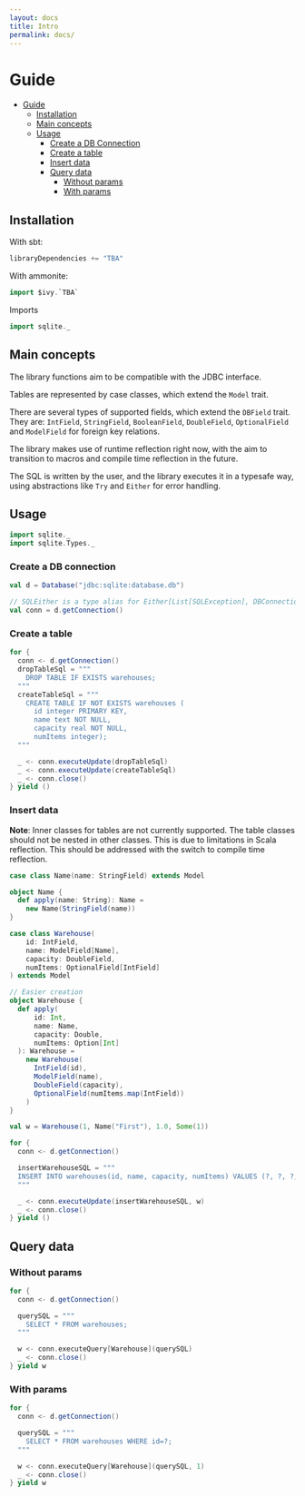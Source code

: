 ```yaml
---
layout: docs
title: Intro
permalink: docs/
---
```


# Guide

- [Guide](#guide)
  - [Installation](#installation)
  - [Main concepts](#main-concepts)
  - [Usage](#usage)
    - [Create a DB Connection](#create-a-db-connection)
    - [Create a table](#create-a-table)
    - [Insert data](#insert-data)
    - [Query data](#query-data)
      - [Without params](#without-params)
      - [With params](#with-params)


## Installation

With sbt:
```scala
libraryDependencies += "TBA"
```

With ammonite:
```scala
import $ivy.`TBA`
```

Imports

```scala
import sqlite._
```

## Main concepts

The library functions aim to be compatible with the JDBC interface.

Tables are represented by case classes, which extend
the `Model` trait.

There are several types of supported fields, which extend the `DBField` trait.
They are: `IntField`, `StringField`, `BooleanField`, `DoubleField`, `OptionalField` and `ModelField` for foreign
key relations.

The library makes use of runtime reflection right now, with the aim to transition to macros and compile time
reflection in the future.

The SQL is written by the user, and the library executes it in a typesafe way, using abstractions like `Try` and
`Either` for error handling.

## Usage

```scala mdoc:silent
import sqlite._
import sqlite.Types._
```

### Create a DB connection

```scala mdoc
val d = Database("jdbc:sqlite:database.db")

// SQLEither is a type alias for Either[List[SQLException], DBConnection]
val conn = d.getConnection()
```

### Create a table

```scala mdoc
for {
  conn <- d.getConnection()
  dropTableSql = """
    DROP TABLE IF EXISTS warehouses;
  """
  createTableSql = """
    CREATE TABLE IF NOT EXISTS warehouses (
      id integer PRIMARY KEY,
      name text NOT NULL,
      capacity real NOT NULL,
      numItems integer);
  """

  _ <- conn.executeUpdate(dropTableSql)
  _ <- conn.executeUpdate(createTableSql)
  _ <- conn.close()
} yield ()
```

### Insert data

**Note**: Inner classes for tables are not currently supported. The table classes should not be nested in other classes.
This is due to limitations in Scala reflection. This should be addressed with the switch to compile time reflection.

```scala mdoc
case class Name(name: StringField) extends Model

object Name {
  def apply(name: String): Name =
    new Name(StringField(name))
}

case class Warehouse(
    id: IntField,
    name: ModelField[Name],
    capacity: DoubleField,
    numItems: OptionalField[IntField]
) extends Model

// Easier creation
object Warehouse {
  def apply(
      id: Int,
      name: Name,
      capacity: Double,
      numItems: Option[Int]
  ): Warehouse =
    new Warehouse(
      IntField(id),
      ModelField(name),
      DoubleField(capacity),
      OptionalField(numItems.map(IntField))
    )
}

val w = Warehouse(1, Name("First"), 1.0, Some(1))

for {
  conn <- d.getConnection()

  insertWarehouseSQL = """
  INSERT INTO warehouses(id, name, capacity, numItems) VALUES (?, ?, ?, ?)
  """

  _ <- conn.executeUpdate(insertWarehouseSQL, w)
  _ <- conn.close()
} yield ()
```

## Query data

### Without params

```scala mdoc:compile-only
for {
  conn <- d.getConnection()

  querySQL = """
    SELECT * FROM warehouses;
  """

  w <- conn.executeQuery[Warehouse](querySQL)
  _ <- conn.close()
} yield w
```

### With params

```scala mdoc:compile-only
for {
  conn <- d.getConnection()

  querySQL = """
    SELECT * FROM warehouses WHERE id=?;
  """

  w <- conn.executeQuery[Warehouse](querySQL, 1)
  _ <- conn.close()
} yield w
```
